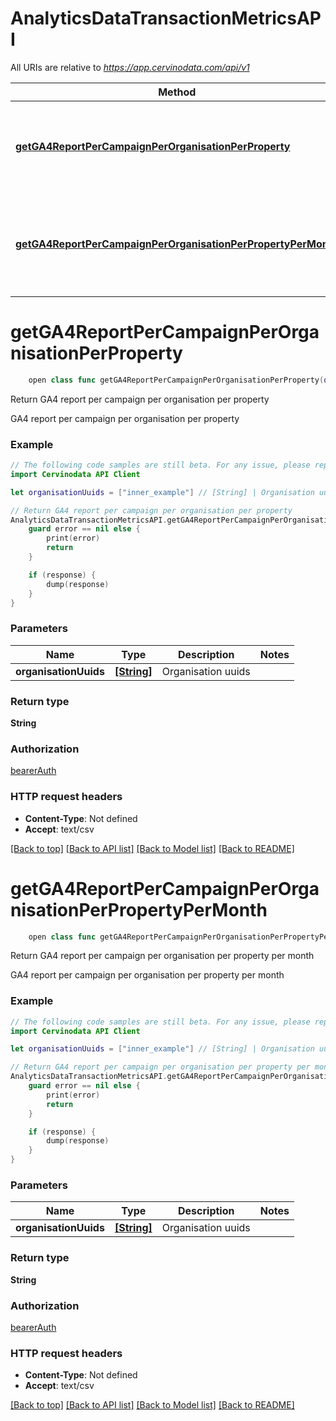 # AnalyticsDataTransactionMetricsAPI

All URIs are relative to *https://app.cervinodata.com/api/v1*

Method | HTTP request | Description
------------- | ------------- | -------------
[**getGA4ReportPerCampaignPerOrganisationPerProperty**](AnalyticsDataTransactionMetricsAPI.md#getga4reportpercampaignperorganisationperproperty) | **GET** /data/ga4-report-per-campaign-per-organisation-per-property/{organisationUuids} | Return GA4 report per campaign per organisation per property
[**getGA4ReportPerCampaignPerOrganisationPerPropertyPerMonth**](AnalyticsDataTransactionMetricsAPI.md#getga4reportpercampaignperorganisationperpropertypermonth) | **GET** /data/ga4-report-per-campaign-per-organisation-per-property-per-month/{organisationUuids} | Return GA4 report per campaign per organisation per property per month


# **getGA4ReportPerCampaignPerOrganisationPerProperty**
```swift
    open class func getGA4ReportPerCampaignPerOrganisationPerProperty(organisationUuids: [String], completion: @escaping (_ data: String?, _ error: Error?) -> Void)
```

Return GA4 report per campaign per organisation per property

GA4 report per campaign per organisation per property

### Example
```swift
// The following code samples are still beta. For any issue, please report via http://github.com/OpenAPITools/openapi-generator/issues/new
import Cervinodata API Client

let organisationUuids = ["inner_example"] // [String] | Organisation uuids

// Return GA4 report per campaign per organisation per property
AnalyticsDataTransactionMetricsAPI.getGA4ReportPerCampaignPerOrganisationPerProperty(organisationUuids: organisationUuids) { (response, error) in
    guard error == nil else {
        print(error)
        return
    }

    if (response) {
        dump(response)
    }
}
```

### Parameters

Name | Type | Description  | Notes
------------- | ------------- | ------------- | -------------
 **organisationUuids** | [**[String]**](String.md) | Organisation uuids | 

### Return type

**String**

### Authorization

[bearerAuth](../README.md#bearerAuth)

### HTTP request headers

 - **Content-Type**: Not defined
 - **Accept**: text/csv

[[Back to top]](#) [[Back to API list]](../README.md#documentation-for-api-endpoints) [[Back to Model list]](../README.md#documentation-for-models) [[Back to README]](../README.md)

# **getGA4ReportPerCampaignPerOrganisationPerPropertyPerMonth**
```swift
    open class func getGA4ReportPerCampaignPerOrganisationPerPropertyPerMonth(organisationUuids: [String], completion: @escaping (_ data: String?, _ error: Error?) -> Void)
```

Return GA4 report per campaign per organisation per property per month

GA4 report per campaign per organisation per property per month

### Example
```swift
// The following code samples are still beta. For any issue, please report via http://github.com/OpenAPITools/openapi-generator/issues/new
import Cervinodata API Client

let organisationUuids = ["inner_example"] // [String] | Organisation uuids

// Return GA4 report per campaign per organisation per property per month
AnalyticsDataTransactionMetricsAPI.getGA4ReportPerCampaignPerOrganisationPerPropertyPerMonth(organisationUuids: organisationUuids) { (response, error) in
    guard error == nil else {
        print(error)
        return
    }

    if (response) {
        dump(response)
    }
}
```

### Parameters

Name | Type | Description  | Notes
------------- | ------------- | ------------- | -------------
 **organisationUuids** | [**[String]**](String.md) | Organisation uuids | 

### Return type

**String**

### Authorization

[bearerAuth](../README.md#bearerAuth)

### HTTP request headers

 - **Content-Type**: Not defined
 - **Accept**: text/csv

[[Back to top]](#) [[Back to API list]](../README.md#documentation-for-api-endpoints) [[Back to Model list]](../README.md#documentation-for-models) [[Back to README]](../README.md)

